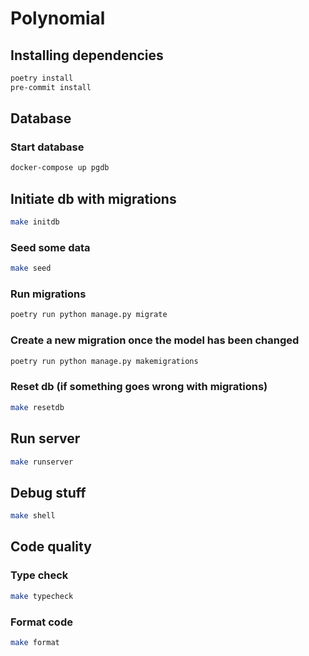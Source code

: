 # Polynomial

## Installing dependencies
```sh
poetry install
pre-commit install
```


## Database

### Start database
```sh
docker-compose up pgdb
```

## Initiate db with migrations
```sh
make initdb
```

### Seed some data
```sh
make seed
```

### Run migrations
```sh
poetry run python manage.py migrate
```

### Create a new migration once the model has been changed
```sh
poetry run python manage.py makemigrations
```

### Reset db (if something goes wrong with migrations)
```sh
make resetdb
```


## Run server
```sh
make runserver
```


## Debug stuff
```sh
make shell
```


## Code quality

### Type check
```sh
make typecheck
```

### Format code
```sh
make format
```
